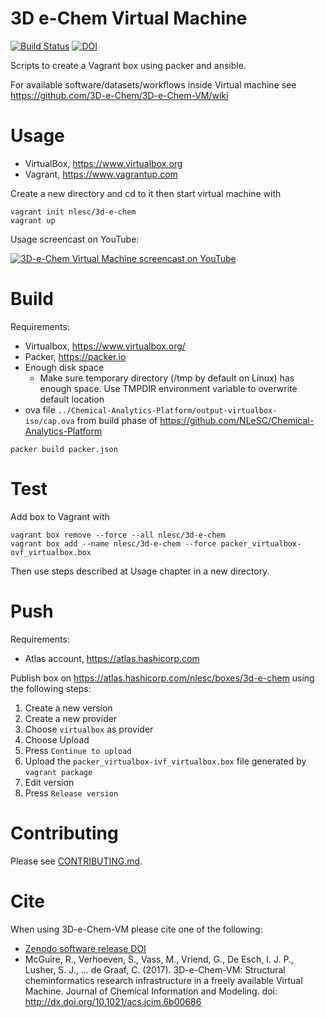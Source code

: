# 3D e-Chem Virtual Machine

[![Build Status](https://travis-ci.org/3D-e-Chem/3D-e-Chem-VM.svg?branch=master)](https://travis-ci.org/3D-e-Chem/3D-e-Chem-VM)
[![DOI](https://zenodo.org/badge/19641/3D-e-Chem/3D-e-Chem-VM.svg)](https://zenodo.org/badge/latestdoi/19641/3D-e-Chem/3D-e-Chem-VM)

Scripts to create a Vagrant box using packer and ansible.

For available software/datasets/workflows inside Virtual machine see https://github.com/3D-e-Chem/3D-e-Chem-VM/wiki

# Usage

* VirtualBox, https://www.virtualbox.org
* Vagrant, https://www.vagrantup.com

Create a new directory and cd to it then start virtual machine with

```
vagrant init nlesc/3d-e-chem
vagrant up
```

Usage screencast on YouTube:

[![3D-e-Chem Virtual Machine screencast on YouTube](https://img.youtube.com/vi/zBv4rPfsLLc/0.jpg)](https://www.youtube.com/watch?v=zBv4rPfsLLc)

# Build

Requirements:

* Virtualbox, https://www.virtualbox.org/
* Packer, https://packer.io
* Enough disk space
  * Make sure temporary directory (/tmp by default on Linux) has enough space. Use TMPDIR environment variable to overwrite default location
* ova file `../Chemical-Analytics-Platform/output-virtualbox-iso/cap.ova` from build phase of https://github.com/NLeSC/Chemical-Analytics-Platform

```
packer build packer.json
```
# Test

Add box to Vagrant with

```
vagrant box remove --force --all nlesc/3d-e-chem
vagrant box add --name nlesc/3d-e-chem --force packer_virtualbox-ovf_virtualbox.box
```

Then use steps described at Usage chapter in a new directory.

# Push

Requirements:

* Atlas account, https://atlas.hashicorp.com

Publish box on https://atlas.hashicorp.com/nlesc/boxes/3d-e-chem using the following steps:

1. Create a new version
2. Create a new provider
3. Choose `virtualbox` as provider
4. Choose Upload
5. Press `Continue to upload`
6. Upload the `packer_virtualbox-ivf_virtualbox.box` file generated by `vagrant package`
7. Edit version
8. Press `Release version`

# Contributing

Please see [CONTRIBUTING.md](CONTRIBUTING.md).

# Cite

When using 3D-e-Chem-VM please cite one of the following:

* [Zenodo software release DOI](https://zenodo.org/badge/latestdoi/19641/3D-e-Chem/3D-e-Chem-VM)
* McGuire, R., Verhoeven, S., Vass, M., Vriend, G., De Esch, I. J. P., Lusher, S. J., … de Graaf, C. (2017). 3D-e-Chem-VM: Structural cheminformatics research infrastructure in a freely available Virtual Machine. Journal of Chemical Information and Modeling. doi: http://dx.doi.org/10.1021/acs.jcim.6b00686
